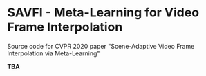 # SAVFI - Meta-Learning for Video Frame Interpolation

Source code for CVPR 2020 paper "Scene-Adaptive Video Frame Interpolation via Meta-Learning"

**TBA**
